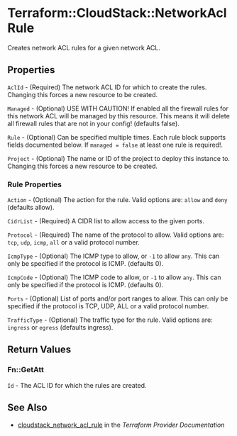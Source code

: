 # Terraform::CloudStack::NetworkAclRule

Creates network ACL rules for a given network ACL.

## Properties

`AclId` - (Required) The network ACL ID for which to create the rules. Changing this forces a new resource to be created.

`Managed` - (Optional) USE WITH CAUTION! If enabled all the firewall rules for this network ACL will be managed by this resource. This means it will delete all firewall rules that are not in your config! (defaults false).

`Rule` - (Optional) Can be specified multiple times. Each rule block supports fields documented below. If `managed = false` at least one rule is required!.

`Project` - (Optional) The name or ID of the project to deploy this instance to. Changing this forces a new resource to be created.

### Rule Properties

`Action` - (Optional) The action for the rule. Valid options are: `allow` and `deny` (defaults allow).

`CidrList` - (Required) A CIDR list to allow access to the given ports.

`Protocol` - (Required) The name of the protocol to allow. Valid options are: `tcp`, `udp`, `icmp`, `all` or a valid protocol number.

`IcmpType` - (Optional) The ICMP type to allow, or `-1` to allow `any`. This can only be specified if the protocol is ICMP. (defaults 0).

`IcmpCode` - (Optional) The ICMP code to allow, or `-1` to allow `any`. This can only be specified if the protocol is ICMP. (defaults 0).

`Ports` - (Optional) List of ports and/or port ranges to allow. This can only be specified if the protocol is TCP, UDP, ALL or a valid protocol number.

`TrafficType` - (Optional) The traffic type for the rule. Valid options are: `ingress` or `egress` (defaults ingress).


## Return Values

### Fn::GetAtt

`Id` - The ACL ID for which the rules are created.

## See Also

* [cloudstack_network_acl_rule](https://www.terraform.io/docs/providers/cloudstack/r/network_acl_rule.html) in the _Terraform Provider Documentation_